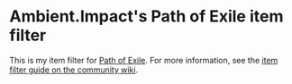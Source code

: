 # Ambient.Impact's Path of Exile item filter

This is my item filter for [Path of Exile](https://www.pathofexile.com/). For more information, see the [item filter guide on the community wiki](https://www.poewiki.net/wiki/Guide:Item_filter_guide).
